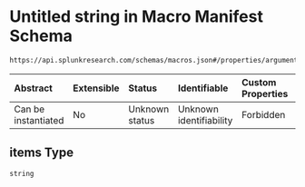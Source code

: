 # Untitled string in Macro Manifest Schema

```txt
https://api.splunkresearch.com/schemas/macros.json#/properties/arguments/items
```



| Abstract            | Extensible | Status         | Identifiable            | Custom Properties | Additional Properties | Access Restrictions | Defined In                                                             |
| :------------------ | :--------- | :------------- | :---------------------- | :---------------- | :-------------------- | :------------------ | :--------------------------------------------------------------------- |
| Can be instantiated | No         | Unknown status | Unknown identifiability | Forbidden         | Allowed               | none                | [macros.spec.json*](../../out/macros.spec.json "open original schema") |

## items Type

`string`
